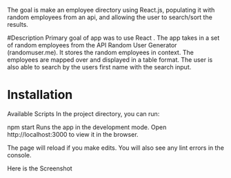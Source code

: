  The goal is make an employee directory using React.js, populating it with random employees from an api, and allowing the user to search/sort the results.

 #Description
Primary goal of app was to use React . The app takes in a set of random employees from the API Random User Generator (randomuser.me). It stores the random employees in context. The employees are mapped over and displayed in a table format. The user is also able to search by the users first name with the search input.

# Installation
Available Scripts
In the project directory, you can run:

npm start
Runs the app in the development mode.
Open http://localhost:3000 to view it in the browser.

The page will reload if you make edits.
You will also see any lint errors in the console.

Here is the Screenshot
